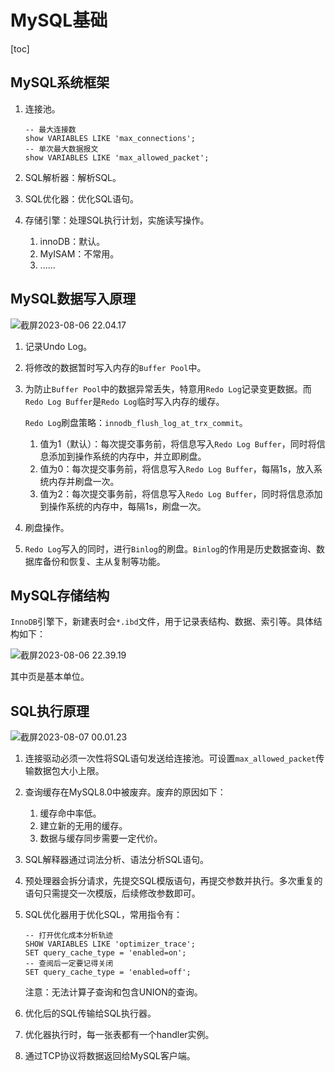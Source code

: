 # MySQL基础

[toc]



## MySQL系统框架

1. 连接池。

   ```mysql
   -- 最大连接数
   show VARIABLES LIKE 'max_connections';
   -- 单次最大数据报文
   show VARIABLES LIKE 'max_allowed_packet';
   ```

   

2. SQL解析器：解析SQL。
3. SQL优化器：优化SQL语句。
4. 存储引擎：处理SQL执行计划，实施读写操作。
   1. innoDB：默认。
   2. MyISAM：不常用。
   3. ......



## MySQL数据写入原理

![截屏2023-08-06 22.04.17](https://figurebed-1309161819.cos.ap-nanjing.myqcloud.com/typora/%E6%88%AA%E5%B1%8F2023-08-06%2022.04.17.png)



1. 记录Undo Log。

2. 将修改的数据暂时写入内存的`Buffer Pool`中。

3. 为防止`Buffer Pool`中的数据异常丢失，特意用`Redo Log`记录变更数据。而`Redo Log Buffer`是`Redo Log`临时写入内存的缓存。

   `Redo Log`刷盘策略：`innodb_flush_log_at_trx_commit`。

   1. 值为1（默认）：每次提交事务前，将信息写入`Redo Log Buffer`，同时将信息添加到操作系统的内存中，并立即刷盘。
   2. 值为0：每次提交事务前，将信息写入`Redo Log Buffer`，每隔1s，放入系统内存并刷盘一次。
   3. 值为2：每次提交事务前，将信息写入`Redo Log Buffer`，同时将信息添加到操作系统的内存中，每隔1s，刷盘一次。

4. 刷盘操作。

5. `Redo Log`写入的同时，进行`Binlog`的刷盘。`Binlog`的作用是历史数据查询、数据库备份和恢复、主从复制等功能。



## MySQL存储结构

`InnoDB`引擎下，新建表时会`*.ibd`文件，用于记录表结构、数据、索引等。具体结构如下：

![截屏2023-08-06 22.39.19](https://figurebed-1309161819.cos.ap-nanjing.myqcloud.com/typora/%E6%88%AA%E5%B1%8F2023-08-06%2022.39.19.png)

其中页是基本单位。



## SQL执行原理

![截屏2023-08-07 00.01.23](https://figurebed-1309161819.cos.ap-nanjing.myqcloud.com/typora/%E6%88%AA%E5%B1%8F2023-08-07%2000.01.23.png)



1. 连接驱动必须一次性将SQL语句发送给连接池。可设置`max_allowed_packet`传输数据包大小上限。

2. 查询缓存在MySQL8.0中被废弃。废弃的原因如下：

   1. 缓存命中率低。
   2. 建立新的无用的缓存。
   3. 数据与缓存同步需要一定代价。

3. SQL解释器通过词法分析、语法分析SQL语句。

4. 预处理器会拆分请求，先提交SQL模版语句，再提交参数并执行。多次重复的语句只需提交一次模版，后续修改参数即可。

5. SQL优化器用于优化SQL，常用指令有：

   ```mysql
   -- 打开优化成本分析轨迹
   SHOW VARIABLES LIKE 'optimizer_trace';
   SET query_cache_type = 'enabled=on';
   -- 查阅后一定要记得关闭
   SET query_cache_type = 'enabled=off';
   ```

   注意：无法计算子查询和包含UNION的查询。

6. 优化后的SQL传输给SQL执行器。

7. 优化器执行时，每一张表都有一个handler实例。

8. 通过TCP协议将数据返回给MySQL客户端。